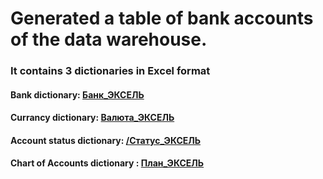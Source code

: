 <h1> Generated a table of bank
accounts of the data warehouse.</h1>

<h3>It contains 3 dictionaries in Excel format </h3>
<h4>
  Bank dictionary: <a href="https://github.com/Nident/DWH-projects/blob/main/case_1/Банк_ЭКСЕЛЬ.xlsx">Банк_ЭКСЕЛЬ</a>
</h4>

<h4>
  Currancy dictionary: <a href="https://github.com/Nident/DWH-projects/blob/main/case_1/Валюта_ЭКСЕЛЬ.xlsx">Валюта_ЭКСЕЛЬ</a>
</h4>

<h4>
   Account status dictionary:  <a href="https://github.com/Nident/DWH-projects/blob/main/case_1/Статус_ЭКСЕЛЬ.xlsx">/Статус_ЭКСЕЛЬ</a>
</h4>

<h4>
  Chart of Accounts dictionary :  <a href="https://github.com/Nident/DWH-projects/blob/main/case_1/План_ЭКСЕЛЬ.xlsx">План_ЭКСЕЛЬ</a> 
</h4>
